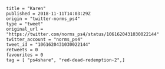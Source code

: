 ```
title = "Karen"
published = 2018-11-11T14:03:29Z
origin = "twitter-norms_ps4"
type = "tweet"
original_url = "https://twitter.com/norms_ps4/status/1061620431030022144"
twitter_account = "norms_ps4"
tweet_id = "1061620431030022144"
retweets = 0
favourites = 0
tag = [ "ps4share", "red-dead-redemption-2",]
```

<p class='image'><img src='https://mnf.m17s.net/2018/11/11/DruiJ1vWwAAs3Le.jpg' alt=''></p>

